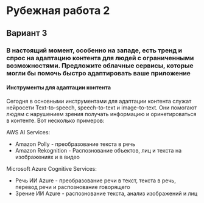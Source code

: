 # Рубежная работа 2
## Вариант 3

### В настоящий момент, особенно на западе, есть тренд и спрос на адаптацию контента для людей с ограниченными возможностями. Предложите облачные сервисы, которые могли бы помочь быстро адаптировать ваше приложение

#### Инструменты для адаптации контента

Сегодня в основными инструментами для адаптации контента служат нейросети Text-to-speech, speech-to-text и image-to-text.
Они помогают людям с нарушением зрения получать информацию и оринетироваться в контенте. Вот несколько примеров:

AWS AI Services:

* Amazon Polly - преобразование текста в речь
* Amazon Rekognition - Распознование объектов, лиц и текста на изображениях и в видео

Microsoft Azure Cognitive Services:
* Речь ИИ Azure - преобразование речи в текст, текста в речь, перевод речи и распознование говорящего
* Зрение ИИ Azure - распознование текста, анализ изображений и лиц